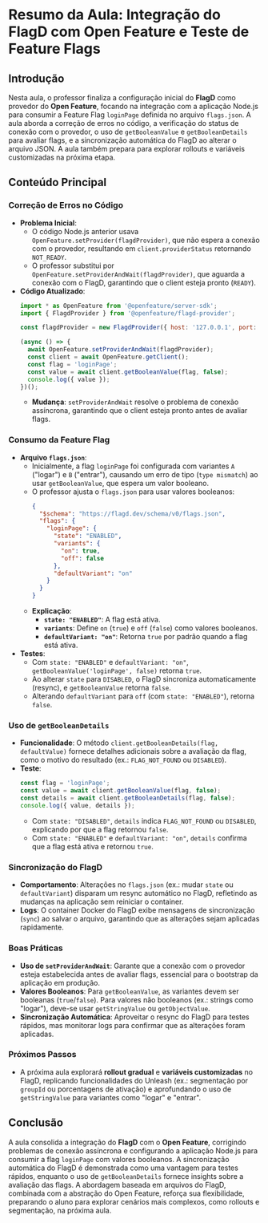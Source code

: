 # Resumo da Aula: Integração do FlagD com Open Feature e Teste de Feature Flags

## Introdução
Nesta aula, o professor finaliza a configuração inicial do **FlagD** como provedor do **Open Feature**, focando na integração com a aplicação Node.js para consumir a Feature Flag `loginPage` definida no arquivo `flags.json`. A aula aborda a correção de erros no código, a verificação do status de conexão com o provedor, o uso de `getBooleanValue` e `getBooleanDetails` para avaliar flags, e a sincronização automática do FlagD ao alterar o arquivo JSON. A aula também prepara para explorar rollouts e variáveis customizadas na próxima etapa.

## Conteúdo Principal

### Correção de Erros no Código
- **Problema Inicial**:
  - O código Node.js anterior usava `OpenFeature.setProvider(flagdProvider)`, que não espera a conexão com o provedor, resultando em `client.providerStatus` retornando `NOT_READY`.
  - O professor substitui por `OpenFeature.setProviderAndWait(flagdProvider)`, que aguarda a conexão com o FlagD, garantindo que o client esteja pronto (`READY`).
- **Código Atualizado**:
  ```javascript
  import * as OpenFeature from '@openfeature/server-sdk';
  import { FlagdProvider } from '@openfeature/flagd-provider';

  const flagdProvider = new FlagdProvider({ host: '127.0.0.1', port: 8014 });

  (async () => {
    await OpenFeature.setProviderAndWait(flagdProvider);
    const client = await OpenFeature.getClient();
    const flag = 'loginPage';
    const value = await client.getBooleanValue(flag, false);
    console.log({ value });
  })();
  ```
  - **Mudança**: `setProviderAndWait` resolve o problema de conexão assíncrona, garantindo que o client esteja pronto antes de avaliar flags.

### Consumo da Feature Flag
- **Arquivo `flags.json`**:
  - Inicialmente, a flag `loginPage` foi configurada com variantes `A` ("logar") e `B` ("entrar"), causando um erro de tipo (`type mismatch`) ao usar `getBooleanValue`, que espera um valor booleano.
  - O professor ajusta o `flags.json` para usar valores booleanos:
    ```json
    {
      "$schema": "https://flagd.dev/schema/v0/flags.json",
      "flags": {
        "loginPage": {
          "state": "ENABLED",
          "variants": {
            "on": true,
            "off": false
          },
          "defaultVariant": "on"
        }
      }
    }
    ```
  - **Explicação**:
    - **`state: "ENABLED"`**: A flag está ativa.
    - **`variants`**: Define `on` (`true`) e `off` (`false`) como valores booleanos.
    - **`defaultVariant: "on"`**: Retorna `true` por padrão quando a flag está ativa.
- **Testes**:
  - Com `state: "ENABLED"` e `defaultVariant: "on"`, `getBooleanValue('loginPage', false)` retorna `true`.
  - Ao alterar `state` para `DISABLED`, o FlagD sincroniza automaticamente (resync), e `getBooleanValue` retorna `false`.
  - Alterando `defaultVariant` para `off` (com `state: "ENABLED"`), retorna `false`.

### Uso de `getBooleanDetails`
- **Funcionalidade**: O método `client.getBooleanDetails(flag, defaultValue)` fornece detalhes adicionais sobre a avaliação da flag, como o motivo do resultado (ex.: `FLAG_NOT_FOUND` ou `DISABLED`).
- **Teste**:
  ```javascript
  const flag = 'loginPage';
  const value = await client.getBooleanValue(flag, false);
  const details = await client.getBooleanDetails(flag, false);
  console.log({ value, details });
  ```
  - Com `state: "DISABLED"`, `details` indica `FLAG_NOT_FOUND` ou `DISABLED`, explicando por que a flag retornou `false`.
  - Com `state: "ENABLED"` e `defaultVariant: "on"`, `details` confirma que a flag está ativa e retornou `true`.

### Sincronização do FlagD
- **Comportamento**: Alterações no `flags.json` (ex.: mudar `state` ou `defaultVariant`) disparam um resync automático no FlagD, refletindo as mudanças na aplicação sem reiniciar o container.
- **Logs**: O container Docker do FlagD exibe mensagens de sincronização (`sync`) ao salvar o arquivo, garantindo que as alterações sejam aplicadas rapidamente.

### Boas Práticas
- **Uso de `setProviderAndWait`**: Garante que a conexão com o provedor esteja estabelecida antes de avaliar flags, essencial para o bootstrap da aplicação em produção.
- **Valores Booleanos**: Para `getBooleanValue`, as variantes devem ser booleanas (`true`/`false`). Para valores não booleanos (ex.: strings como "logar"), deve-se usar `getStringValue` ou `getObjectValue`.
- **Sincronização Automática**: Aproveitar o resync do FlagD para testes rápidos, mas monitorar logs para confirmar que as alterações foram aplicadas.

### Próximos Passos
- A próxima aula explorará **rollout gradual** e **variáveis customizadas** no FlagD, replicando funcionalidades do Unleash (ex.: segmentação por `groupId` ou porcentagens de ativação) e aprofundando o uso de `getStringValue` para variantes como "logar" e "entrar".

## Conclusão
A aula consolida a integração do **FlagD** com o **Open Feature**, corrigindo problemas de conexão assíncrona e configurando a aplicação Node.js para consumir a flag `loginPage` com valores booleanos. A sincronização automática do FlagD é demonstrada como uma vantagem para testes rápidos, enquanto o uso de `getBooleanDetails` fornece insights sobre a avaliação das flags. A abordagem baseada em arquivos do FlagD, combinada com a abstração do Open Feature, reforça sua flexibilidade, preparando o aluno para explorar cenários mais complexos, como rollouts e segmentação, na próxima aula.